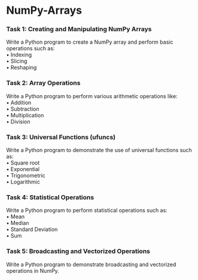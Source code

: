# NumPy-Arrays

### Task 1: Creating and Manipulating NumPy Arrays

Write a Python program to create a NumPy array and perform basic operations such as:\
•	Indexing\
•	Slicing\
•	Reshaping

### Task 2: Array Operations

Write a Python program to perform various arithmetic operations like:\
•	Addition\
•	Subtraction\
•	Multiplication\
•	Division

### Task 3: Universal Functions (ufuncs)

Write a Python program to demonstrate the use of universal functions such as:\
•	Square root\
•	Exponential\
•	Trigonometric\
•	Logarithmic

### Task 4: Statistical Operations

Write a Python program to perform statistical operations such as:\
•	Mean\
•	Median\
•	Standard Deviation\
•	Sum

### Task 5: Broadcasting and Vectorized Operations

Write a Python program to demonstrate broadcasting and vectorized operations in NumPy.
